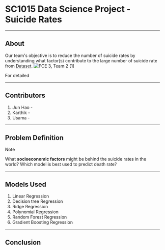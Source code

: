# SC1015 Data Science Project - **Suicide Rates**
----------------
## About
Our team's objective is to reduce the number of suicide rates by understanding what factor(s) contribute to the large number of suicide rate from [Dataset]( https://www.kaggle.com/datasets/ronaldonyango/global-suicide-rates-1990-to-2022).
![FCE 3, Team 2 (1)](https://github.com/UsamaBafana/SC1015/assets/63994902/8ca7f055-36c0-4021-9da0-91032c290ed6)

For detailed 

-----
## Contributors 
1. Jun Hao -
2. Karthik -
3. Usama -

-----
## Problem Definition
> [!NOTE]
  > What **socioeconomic factors** might be behind the suicide rates in the world?
  > Which model is best used to predict death rate?
----
## Models Used
1. Linear Regression
2. Decision tree Regression
3. Ridge Regression
4. Polynomial Regression
5. Random Forest Regression
6. Gradient Boosting Regression
-----
## Conclusion

